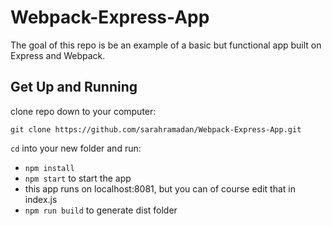 # Webpack-Express-App
The goal of this repo is be an example of a basic but functional app built on Express and Webpack.

## Get Up and Running

clone  repo down to your computer:

```
git clone https://github.com/sarahramadan/Webpack-Express-App.git
```

`cd` into your new folder and run:
- ```npm install```
- ```npm start``` to start the app
- this app runs on localhost:8081, but you can of course edit that in index.js
- ```npm run build``` to generate dist folder